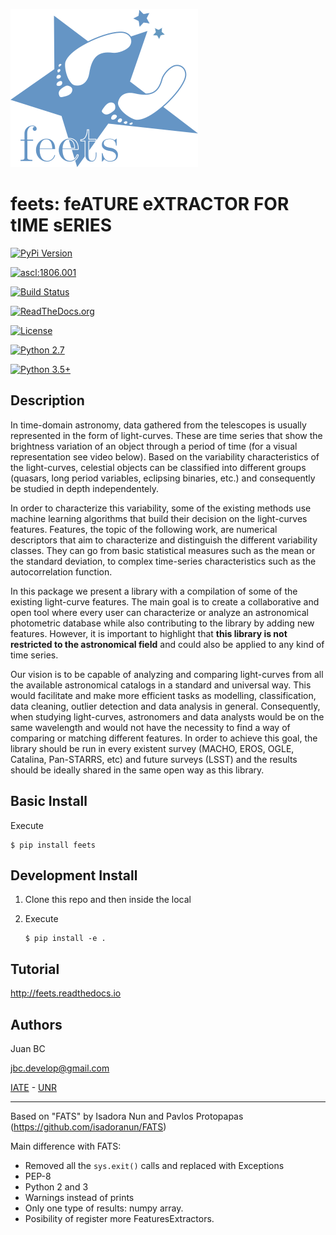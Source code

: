 ![feets](res/logo_medium.png)

feets: feATURE eXTRACTOR FOR tIME sERIES
========================================

[![PyPi Version](https://badge.fury.io/py/feets.svg)](https://badge.fury.io/py/feets)

[![ascl:1806.001](https://img.shields.io/badge/ascl-1806.001-blue.svg?colorB=262255)](http://ascl.net/1806.001)

[![Build Status](https://travis-ci.org/carpyncho/feets.svg?branch=master)](https://travis-ci.org/carpyncho/feets)

[![ReadTheDocs.org](https://img.shields.io/badge/docs-passing-brightgreen.svg)](http://feets.readthedocs.io)

[![License](https://img.shields.io/badge/License-MIT-blue.svg)](https://tldrlegal.com/license/mit-license)

[![Python 2.7](https://img.shields.io/badge/python-2.7-blue.svg)](https://badge.fury.io/py/feets)

[![Python 3.5+](https://img.shields.io/badge/python-3.5+-blue.svg)](https://badge.fury.io/py/feets)

Description
-----------

In time-domain astronomy, data gathered from the telescopes is usually
represented in the form of light-curves. These are time series that show
the brightness variation of an object through a period of time (for a
visual representation see video below). Based on the variability
characteristics of the light-curves, celestial objects can be classified
into different groups (quasars, long period variables, eclipsing
binaries, etc.) and consequently be studied in depth independentely.

In order to characterize this variability, some of the existing methods
use machine learning algorithms that build their decision on the
light-curves features. Features, the topic of the following work, are
numerical descriptors that aim to characterize and distinguish the
different variability classes. They can go from basic statistical
measures such as the mean or the standard deviation, to complex
time-series characteristics such as the autocorrelation function.

In this package we present a library with a compilation of some of the
existing light-curve features. The main goal is to create a
collaborative and open tool where every user can characterize or analyze
an astronomical photometric database while also contributing to the
library by adding new features. However, it is important to highlight
that **this library is not** **restricted to the astronomical field**
and could also be applied to any kind of time series.

Our vision is to be capable of analyzing and comparing light-curves from
all the available astronomical catalogs in a standard and universal way.
This would facilitate and make more efficient tasks as modelling,
classification, data cleaning, outlier detection and data analysis in
general. Consequently, when studying light-curves, astronomers and data
analysts would be on the same wavelength and would not have the
necessity to find a way of comparing or matching different features. In
order to achieve this goal, the library should be run in every existent
survey (MACHO, EROS, OGLE, Catalina, Pan-STARRS, etc) and future surveys
(LSST) and the results should be ideally shared in the same open way as
this library.

Basic Install
-------------

Execute

``` {.sourceCode .bash}
$ pip install feets
```

Development Install
-------------------

1.  Clone this repo and then inside the local
2.  Execute

    ``` {.sourceCode .bash}
    $ pip install -e .
    ```

Tutorial
--------

<http://feets.readthedocs.io>

Authors
-------

Juan BC

<jbc.develop@gmail.com>

[IATE](http://iate.oac.uncor.edu/) - [UNR](http://unr.edu.ar/)

------------------------------------------------------------------------

Based on "FATS" by Isadora Nun and Pavlos Protopapas
(<https://github.com/isadoranun/FATS>)

Main difference with FATS:

-   Removed all the `sys.exit()` calls and replaced with Exceptions
-   PEP-8
-   Python 2 and 3
-   Warnings instead of prints
-   Only one type of results: numpy array.
-   Posibility of register more FeaturesExtractors.

